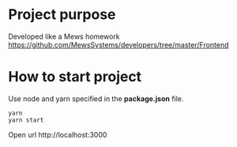 # Project purpose 
Developed like a Mews homework
https://github.com/MewsSystems/developers/tree/master/Frontend

# How to start project
Use node and yarn specified in the **package.json** file.
```
yarn
yarn start
```
Open url http://localhost:3000
